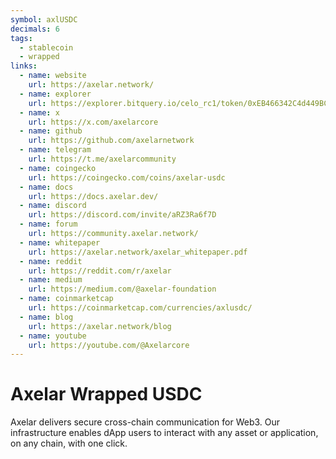 ```yaml
---
symbol: axlUSDC
decimals: 6
tags:
  - stablecoin
  - wrapped
links:
  - name: website
    url: https://axelar.network/
  - name: explorer
    url: https://explorer.bitquery.io/celo_rc1/token/0xEB466342C4d449BC9f53A865D5Cb90586f405215
  - name: x
    url: https://x.com/axelarcore
  - name: github
    url: https://github.com/axelarnetwork
  - name: telegram
    url: https://t.me/axelarcommunity
  - name: coingecko
    url: https://coingecko.com/coins/axelar-usdc
  - name: docs
    url: https://docs.axelar.dev/
  - name: discord
    url: https://discord.com/invite/aRZ3Ra6f7D
  - name: forum
    url: https://community.axelar.network/
  - name: whitepaper
    url: https://axelar.network/axelar_whitepaper.pdf
  - name: reddit
    url: https://reddit.com/r/axelar
  - name: medium
    url: https://medium.com/@axelar-foundation
  - name: coinmarketcap
    url: https://coinmarketcap.com/currencies/axlusdc/
  - name: blog
    url: https://axelar.network/blog
  - name: youtube
    url: https://youtube.com/@Axelarcore
---
```


# Axelar Wrapped USDC

Axelar delivers secure cross-chain communication for Web3. Our infrastructure enables dApp users to interact with any asset or application, on any chain, with one click.
